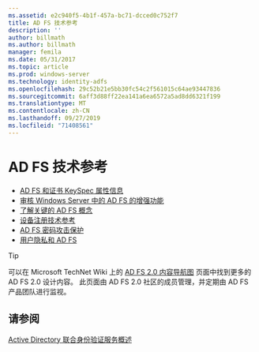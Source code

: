 ```yaml
---
ms.assetid: e2c940f5-4b1f-457a-bc71-dcced0c752f7
title: AD FS 技术参考
description: ''
author: billmath
ms.author: billmath
manager: femila
ms.date: 05/31/2017
ms.topic: article
ms.prod: windows-server
ms.technology: identity-adfs
ms.openlocfilehash: 29c52b21e5bb30fc54c2f561015c64ae93447836
ms.sourcegitcommit: 6aff3d88ff22ea141a6ea6572a5ad8dd6321f199
ms.translationtype: MT
ms.contentlocale: zh-CN
ms.lasthandoff: 09/27/2019
ms.locfileid: "71408561"
---
```

# <a name="ad-fs-technical-reference"></a>AD FS 技术参考


- [AD FS 和证书 KeySpec 属性信息](../ad-fs/technical-reference/AD-FS-and-KeySpec-Property.md)
- [审核 Windows Server 中的 AD FS 的增强功能](../ad-fs/technical-reference/auditing-enhancements-to-ad-fs-in-windows-server.md)
-   [了解关键的 AD FS 概念](../ad-fs/technical-reference/Understanding-Key-AD-FS-Concepts.md)
-   [设备注册技术参考](../ad-fs/technical-reference/Device-Registration-Technical-Reference.md)
-   [AD FS 密码攻击保护](../ad-fs/technical-reference/ad-fs-password-protection.md)
-   [用户隐私和 AD FS](../ad-fs/technical-reference/GDPR-and-AD-FS-Compliance.md)

> [!TIP]
> 可以在 Microsoft TechNet Wiki 上的 [AD FS 2.0 内容导航图](https://social.technet.microsoft.com/wiki/contents/articles/2735.ad-fs-2-0-content-map.aspx) 页面中找到更多的 AD FS 2.0 设计内容。 此页面由 AD FS 2.0 社区的成员管理，并定期由 AD FS 产品团队进行监视。

## <a name="see-also"></a>请参阅
[Active Directory 联合身份验证服务概述](AD-FS-2016-Overview.md)



